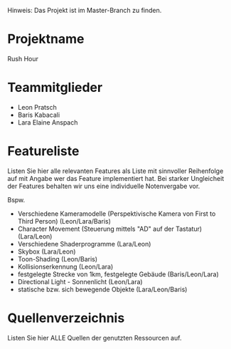 Hinweis: Das Projekt ist im Master-Branch zu finden. 

# Projektname 
Rush Hour

# Teammitglieder
- Leon Pratsch
- Baris Kabacali
- Lara Elaine Anspach

# Featureliste
Listen Sie hier alle relevanten Features als Liste mit sinnvoller Reihenfolge auf mit Angabe wer das Feature implementiert hat.
Bei starker Ungleicheit der Features behalten wir uns eine individuelle Notenvergabe vor.

Bspw.

- Verschiedene Kameramodelle (Perspektivische Kamera von First to Third Person) (Leon/Lara/Baris)
- Character Movement (Steuerung mittels "AD" auf der Tastatur) (Lara/Leon)
- Verschiedene Shaderprogramme (Lara/Leon)
- Skybox (Lara/Leon)
- Toon-Shading (Leon/Baris)
- Kollisionserkennung (Leon/Lara)
- festgelegte Strecke von 1km, festgelegte Gebäude (Baris/Leon/Lara)
- Directional Light - Sonnenlicht (Leon/Lara)
- statische bzw. sich bewegende Objekte (Lara/Leon/Baris)

# Quellenverzeichnis
Listen Sie hier ALLE Quellen der genutzten Ressourcen auf.
